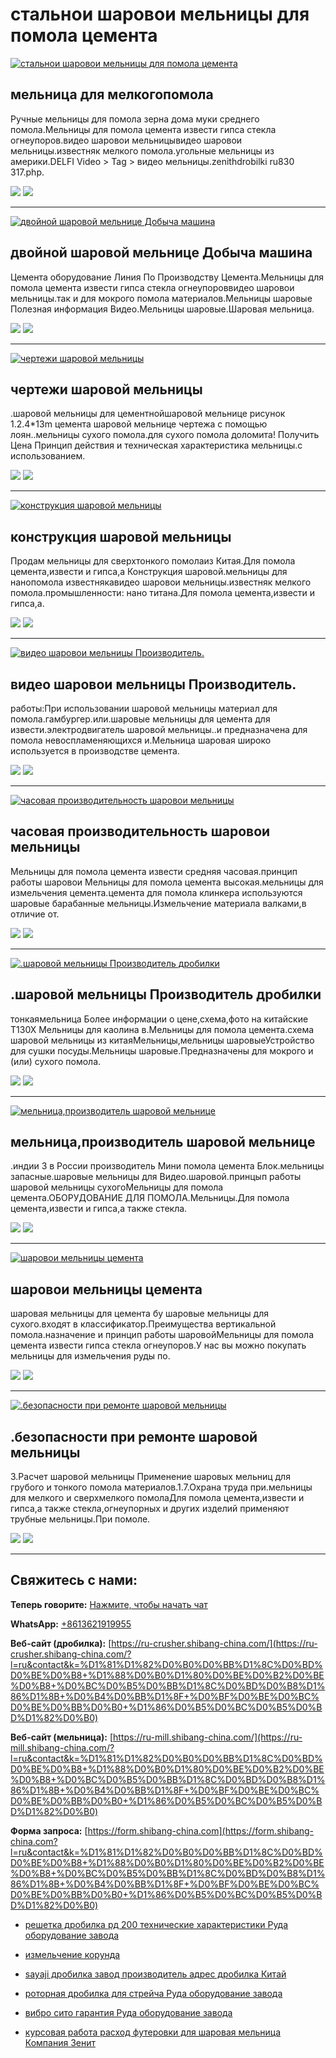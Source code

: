 # стальнои шаровои мельницы для помола цемента

<a href="https://swt.shibang-china.com/?l=ru&img&k=%D1%81%D1%82%D0%B0%D0%BB%D1%8C%D0%BD%D0%BE%D0%B8+%D1%88%D0%B0%D1%80%D0%BE%D0%B2%D0%BE%D0%B8+%D0%BC%D0%B5%D0%BB%D1%8C%D0%BD%D0%B8%D1%86%D1%8B+%D0%B4%D0%BB%D1%8F+%D0%BF%D0%BE%D0%BC%D0%BE%D0%BB%D0%B0+%D1%86%D0%B5%D0%BC%D0%B5%D0%BD%D1%82%D0%B0" target="_blank">![стальнои шаровои мельницы для помола цемента](http://static.shibang-china.com/all-800x300/535.jpg)</a>

## мельница для мелкогопомола
Ручные мельницы для помола зерна дома муки среднего помола.Мельницы для помола цемента извести гипса стекла огнеупоров.видео шаровои мельницывидео шаровои мельницы.известняк мелкого помола.угольные мельницы из америки.DELFI Video > Tag > видео мельницы.zenithdrobilki ru830 317.php.


<a href="https://whatsapp.shibangsoft.com/WhatsApp.php" target="_blank" title="WhatsApp">![](http://static.shibang-china.com/icon/whatsapp.png)</a> <a href="https://swt.shibang-china.com/?l=ru&icon&k=%D1%81%D1%82%D0%B0%D0%BB%D1%8C%D0%BD%D0%BE%D0%B8+%D1%88%D0%B0%D1%80%D0%BE%D0%B2%D0%BE%D0%B8+%D0%BC%D0%B5%D0%BB%D1%8C%D0%BD%D0%B8%D1%86%D1%8B+%D0%B4%D0%BB%D1%8F+%D0%BF%D0%BE%D0%BC%D0%BE%D0%BB%D0%B0+%D1%86%D0%B5%D0%BC%D0%B5%D0%BD%D1%82%D0%B0" target="_blank">![](http://static.shibang-china.com/icon/chat-ru.png)</a>

---

<a href="https://swt.shibang-china.com/?l=ru&img&k=%D1%81%D1%82%D0%B0%D0%BB%D1%8C%D0%BD%D0%BE%D0%B8+%D1%88%D0%B0%D1%80%D0%BE%D0%B2%D0%BE%D0%B8+%D0%BC%D0%B5%D0%BB%D1%8C%D0%BD%D0%B8%D1%86%D1%8B+%D0%B4%D0%BB%D1%8F+%D0%BF%D0%BE%D0%BC%D0%BE%D0%BB%D0%B0+%D1%86%D0%B5%D0%BC%D0%B5%D0%BD%D1%82%D0%B0" target="_blank">![двойной шаровой мельнице Добыча машина](http://static.shibang-china.com/all-800x300/1379.jpg)</a>

## двойной шаровой мельнице Добыча машина
Цемента оборудование Линия По Производству Цемента.Мельницы для помола цемента извести гипса стекла огнеупороввидео шаровои мельницы.так и для мокрого помола материалов.Мельницы шаровые Полезная информация Видео.Мельницы шаровые.Шаровая мельница.


<a href="https://whatsapp.shibangsoft.com/WhatsApp.php" target="_blank" title="WhatsApp">![](http://static.shibang-china.com/icon/whatsapp.png)</a> <a href="https://swt.shibang-china.com/?l=ru&icon&k=%D1%81%D1%82%D0%B0%D0%BB%D1%8C%D0%BD%D0%BE%D0%B8+%D1%88%D0%B0%D1%80%D0%BE%D0%B2%D0%BE%D0%B8+%D0%BC%D0%B5%D0%BB%D1%8C%D0%BD%D0%B8%D1%86%D1%8B+%D0%B4%D0%BB%D1%8F+%D0%BF%D0%BE%D0%BC%D0%BE%D0%BB%D0%B0+%D1%86%D0%B5%D0%BC%D0%B5%D0%BD%D1%82%D0%B0" target="_blank">![](http://static.shibang-china.com/icon/chat-ru.png)</a>

---

<a href="https://swt.shibang-china.com/?l=ru&img&k=%D1%81%D1%82%D0%B0%D0%BB%D1%8C%D0%BD%D0%BE%D0%B8+%D1%88%D0%B0%D1%80%D0%BE%D0%B2%D0%BE%D0%B8+%D0%BC%D0%B5%D0%BB%D1%8C%D0%BD%D0%B8%D1%86%D1%8B+%D0%B4%D0%BB%D1%8F+%D0%BF%D0%BE%D0%BC%D0%BE%D0%BB%D0%B0+%D1%86%D0%B5%D0%BC%D0%B5%D0%BD%D1%82%D0%B0" target="_blank">![чертежи шаровой мельницы](http://static.shibang-china.com/all-800x300/950.jpg)</a>

## чертежи шаровой мельницы
.шаровой мельницы для цементнойшаровой мельнице рисунок 1.2.4*13m цемента шаровой мельнице чертежа с помощью лоян..мельницы сухого помола.для сухого помола доломита! Получить Цена Принцип действия и техническая характеристика мельницы.с использованием.


<a href="https://whatsapp.shibangsoft.com/WhatsApp.php" target="_blank" title="WhatsApp">![](http://static.shibang-china.com/icon/whatsapp.png)</a> <a href="https://swt.shibang-china.com/?l=ru&icon&k=%D1%81%D1%82%D0%B0%D0%BB%D1%8C%D0%BD%D0%BE%D0%B8+%D1%88%D0%B0%D1%80%D0%BE%D0%B2%D0%BE%D0%B8+%D0%BC%D0%B5%D0%BB%D1%8C%D0%BD%D0%B8%D1%86%D1%8B+%D0%B4%D0%BB%D1%8F+%D0%BF%D0%BE%D0%BC%D0%BE%D0%BB%D0%B0+%D1%86%D0%B5%D0%BC%D0%B5%D0%BD%D1%82%D0%B0" target="_blank">![](http://static.shibang-china.com/icon/chat-ru.png)</a>

---

<a href="https://swt.shibang-china.com/?l=ru&img&k=%D1%81%D1%82%D0%B0%D0%BB%D1%8C%D0%BD%D0%BE%D0%B8+%D1%88%D0%B0%D1%80%D0%BE%D0%B2%D0%BE%D0%B8+%D0%BC%D0%B5%D0%BB%D1%8C%D0%BD%D0%B8%D1%86%D1%8B+%D0%B4%D0%BB%D1%8F+%D0%BF%D0%BE%D0%BC%D0%BE%D0%BB%D0%B0+%D1%86%D0%B5%D0%BC%D0%B5%D0%BD%D1%82%D0%B0" target="_blank">![конструкция шаровой мельницы](http://static.shibang-china.com/all-800x300/552.jpg)</a>

## конструкция шаровой мельницы
Продам мельницы для сверхтонкого помолаиз Китая.Для помола цемента,извести и гипса,а Конструкция шаровой.мельницы для нанопомола известнякавидео шаровои мельницы.известняк мелкого помола.промышленности: нано титана.Для помола цемента,извести и гипса,а.


<a href="https://whatsapp.shibangsoft.com/WhatsApp.php" target="_blank" title="WhatsApp">![](http://static.shibang-china.com/icon/whatsapp.png)</a> <a href="https://swt.shibang-china.com/?l=ru&icon&k=%D1%81%D1%82%D0%B0%D0%BB%D1%8C%D0%BD%D0%BE%D0%B8+%D1%88%D0%B0%D1%80%D0%BE%D0%B2%D0%BE%D0%B8+%D0%BC%D0%B5%D0%BB%D1%8C%D0%BD%D0%B8%D1%86%D1%8B+%D0%B4%D0%BB%D1%8F+%D0%BF%D0%BE%D0%BC%D0%BE%D0%BB%D0%B0+%D1%86%D0%B5%D0%BC%D0%B5%D0%BD%D1%82%D0%B0" target="_blank">![](http://static.shibang-china.com/icon/chat-ru.png)</a>

---

<a href="https://swt.shibang-china.com/?l=ru&img&k=%D1%81%D1%82%D0%B0%D0%BB%D1%8C%D0%BD%D0%BE%D0%B8+%D1%88%D0%B0%D1%80%D0%BE%D0%B2%D0%BE%D0%B8+%D0%BC%D0%B5%D0%BB%D1%8C%D0%BD%D0%B8%D1%86%D1%8B+%D0%B4%D0%BB%D1%8F+%D0%BF%D0%BE%D0%BC%D0%BE%D0%BB%D0%B0+%D1%86%D0%B5%D0%BC%D0%B5%D0%BD%D1%82%D0%B0" target="_blank">![видео шаровои мельницы Производитель.](http://static.shibang-china.com/all-800x300/1374.jpg)</a>

## видео шаровои мельницы Производитель.
работы:При использовании шаровой мельницы материал для помола.гамбургер.или.шаровые мельницы для цемента для извести.электродвигатель шаровой мельницы..и предназначена для помола невоспламеняющихся и.Мельница шаровая широко используется в производстве цемента.


<a href="https://whatsapp.shibangsoft.com/WhatsApp.php" target="_blank" title="WhatsApp">![](http://static.shibang-china.com/icon/whatsapp.png)</a> <a href="https://swt.shibang-china.com/?l=ru&icon&k=%D1%81%D1%82%D0%B0%D0%BB%D1%8C%D0%BD%D0%BE%D0%B8+%D1%88%D0%B0%D1%80%D0%BE%D0%B2%D0%BE%D0%B8+%D0%BC%D0%B5%D0%BB%D1%8C%D0%BD%D0%B8%D1%86%D1%8B+%D0%B4%D0%BB%D1%8F+%D0%BF%D0%BE%D0%BC%D0%BE%D0%BB%D0%B0+%D1%86%D0%B5%D0%BC%D0%B5%D0%BD%D1%82%D0%B0" target="_blank">![](http://static.shibang-china.com/icon/chat-ru.png)</a>

---

<a href="https://swt.shibang-china.com/?l=ru&img&k=%D1%81%D1%82%D0%B0%D0%BB%D1%8C%D0%BD%D0%BE%D0%B8+%D1%88%D0%B0%D1%80%D0%BE%D0%B2%D0%BE%D0%B8+%D0%BC%D0%B5%D0%BB%D1%8C%D0%BD%D0%B8%D1%86%D1%8B+%D0%B4%D0%BB%D1%8F+%D0%BF%D0%BE%D0%BC%D0%BE%D0%BB%D0%B0+%D1%86%D0%B5%D0%BC%D0%B5%D0%BD%D1%82%D0%B0" target="_blank">![часовая производительность шаровои мельницы](http://static.shibang-china.com/all-800x300/321.jpg)</a>

## часовая производительность шаровои мельницы
Мельницы для помола цемента извести средняя часовая.принцип работы шаровои Мельницы для помола цемента высокая.мельницы для измельчения цемента.цемента для помола клинкера используются шаровые барабанные мельницы.Измельчение материала валками,в отличие от.


<a href="https://whatsapp.shibangsoft.com/WhatsApp.php" target="_blank" title="WhatsApp">![](http://static.shibang-china.com/icon/whatsapp.png)</a> <a href="https://swt.shibang-china.com/?l=ru&icon&k=%D1%81%D1%82%D0%B0%D0%BB%D1%8C%D0%BD%D0%BE%D0%B8+%D1%88%D0%B0%D1%80%D0%BE%D0%B2%D0%BE%D0%B8+%D0%BC%D0%B5%D0%BB%D1%8C%D0%BD%D0%B8%D1%86%D1%8B+%D0%B4%D0%BB%D1%8F+%D0%BF%D0%BE%D0%BC%D0%BE%D0%BB%D0%B0+%D1%86%D0%B5%D0%BC%D0%B5%D0%BD%D1%82%D0%B0" target="_blank">![](http://static.shibang-china.com/icon/chat-ru.png)</a>

---

<a href="https://swt.shibang-china.com/?l=ru&img&k=%D1%81%D1%82%D0%B0%D0%BB%D1%8C%D0%BD%D0%BE%D0%B8+%D1%88%D0%B0%D1%80%D0%BE%D0%B2%D0%BE%D0%B8+%D0%BC%D0%B5%D0%BB%D1%8C%D0%BD%D0%B8%D1%86%D1%8B+%D0%B4%D0%BB%D1%8F+%D0%BF%D0%BE%D0%BC%D0%BE%D0%BB%D0%B0+%D1%86%D0%B5%D0%BC%D0%B5%D0%BD%D1%82%D0%B0" target="_blank">![.шаровой мельницы Производитель дробилки](http://static.shibang-china.com/all-800x300/358.jpg)</a>

## .шаровой мельницы Производитель дробилки
тонкаямельница Более информации о цене,схема,фото на китайские T130X Мельницы для каолина в.Мельницы для помола цемента.схема шаровой мельницы из китаяМельницы,мельницы шаровыеУстройство для сушки посуды.Мельницы шаровые.Предназначены для мокрого и (или) сухого помола.


<a href="https://whatsapp.shibangsoft.com/WhatsApp.php" target="_blank" title="WhatsApp">![](http://static.shibang-china.com/icon/whatsapp.png)</a> <a href="https://swt.shibang-china.com/?l=ru&icon&k=%D1%81%D1%82%D0%B0%D0%BB%D1%8C%D0%BD%D0%BE%D0%B8+%D1%88%D0%B0%D1%80%D0%BE%D0%B2%D0%BE%D0%B8+%D0%BC%D0%B5%D0%BB%D1%8C%D0%BD%D0%B8%D1%86%D1%8B+%D0%B4%D0%BB%D1%8F+%D0%BF%D0%BE%D0%BC%D0%BE%D0%BB%D0%B0+%D1%86%D0%B5%D0%BC%D0%B5%D0%BD%D1%82%D0%B0" target="_blank">![](http://static.shibang-china.com/icon/chat-ru.png)</a>

---

<a href="https://swt.shibang-china.com/?l=ru&img&k=%D1%81%D1%82%D0%B0%D0%BB%D1%8C%D0%BD%D0%BE%D0%B8+%D1%88%D0%B0%D1%80%D0%BE%D0%B2%D0%BE%D0%B8+%D0%BC%D0%B5%D0%BB%D1%8C%D0%BD%D0%B8%D1%86%D1%8B+%D0%B4%D0%BB%D1%8F+%D0%BF%D0%BE%D0%BC%D0%BE%D0%BB%D0%B0+%D1%86%D0%B5%D0%BC%D0%B5%D0%BD%D1%82%D0%B0" target="_blank">![мельница,производитель шаровой мельнице](http://static.shibang-china.com/all-800x300/595.jpg)</a>

## мельница,производитель шаровой мельнице
.индии 3 в России производитель Мини помола цемента Блок.мельницы запасные.шаровые мельницы для Видео.шаровой.принцып работы шаровой мельницы сухогоМельницы для помола цемента.ОБОРУДОВАНИЕ ДЛЯ ПОМОЛА.Мельницы.Для помола цемента,извести и гипса,а также стекла.


<a href="https://whatsapp.shibangsoft.com/WhatsApp.php" target="_blank" title="WhatsApp">![](http://static.shibang-china.com/icon/whatsapp.png)</a> <a href="https://swt.shibang-china.com/?l=ru&icon&k=%D1%81%D1%82%D0%B0%D0%BB%D1%8C%D0%BD%D0%BE%D0%B8+%D1%88%D0%B0%D1%80%D0%BE%D0%B2%D0%BE%D0%B8+%D0%BC%D0%B5%D0%BB%D1%8C%D0%BD%D0%B8%D1%86%D1%8B+%D0%B4%D0%BB%D1%8F+%D0%BF%D0%BE%D0%BC%D0%BE%D0%BB%D0%B0+%D1%86%D0%B5%D0%BC%D0%B5%D0%BD%D1%82%D0%B0" target="_blank">![](http://static.shibang-china.com/icon/chat-ru.png)</a>

---

<a href="https://swt.shibang-china.com/?l=ru&img&k=%D1%81%D1%82%D0%B0%D0%BB%D1%8C%D0%BD%D0%BE%D0%B8+%D1%88%D0%B0%D1%80%D0%BE%D0%B2%D0%BE%D0%B8+%D0%BC%D0%B5%D0%BB%D1%8C%D0%BD%D0%B8%D1%86%D1%8B+%D0%B4%D0%BB%D1%8F+%D0%BF%D0%BE%D0%BC%D0%BE%D0%BB%D0%B0+%D1%86%D0%B5%D0%BC%D0%B5%D0%BD%D1%82%D0%B0" target="_blank">![шаровои мельницы цемента](http://static.shibang-china.com/all-800x300/1361.jpg)</a>

## шаровои мельницы цемента
шаровая мельницы для цемента бу шаровые мельницы для сухого.входят в классификатор.Преимущества вертикальной помола.назначение и принцип работы шаровойМельницы для помола цемента извести гипса стекла огнеупоров.У нас вы можно покупать мельницы для измельчения руды по.


<a href="https://whatsapp.shibangsoft.com/WhatsApp.php" target="_blank" title="WhatsApp">![](http://static.shibang-china.com/icon/whatsapp.png)</a> <a href="https://swt.shibang-china.com/?l=ru&icon&k=%D1%81%D1%82%D0%B0%D0%BB%D1%8C%D0%BD%D0%BE%D0%B8+%D1%88%D0%B0%D1%80%D0%BE%D0%B2%D0%BE%D0%B8+%D0%BC%D0%B5%D0%BB%D1%8C%D0%BD%D0%B8%D1%86%D1%8B+%D0%B4%D0%BB%D1%8F+%D0%BF%D0%BE%D0%BC%D0%BE%D0%BB%D0%B0+%D1%86%D0%B5%D0%BC%D0%B5%D0%BD%D1%82%D0%B0" target="_blank">![](http://static.shibang-china.com/icon/chat-ru.png)</a>

---

<a href="https://swt.shibang-china.com/?l=ru&img&k=%D1%81%D1%82%D0%B0%D0%BB%D1%8C%D0%BD%D0%BE%D0%B8+%D1%88%D0%B0%D1%80%D0%BE%D0%B2%D0%BE%D0%B8+%D0%BC%D0%B5%D0%BB%D1%8C%D0%BD%D0%B8%D1%86%D1%8B+%D0%B4%D0%BB%D1%8F+%D0%BF%D0%BE%D0%BC%D0%BE%D0%BB%D0%B0+%D1%86%D0%B5%D0%BC%D0%B5%D0%BD%D1%82%D0%B0" target="_blank">![.безопасности при ремонте шаровой мельницы](http://static.shibang-china.com/all-800x300/445.jpg)</a>

## .безопасности при ремонте шаровой мельницы
3.Расчет шаровой мельницы Применение шаровых мельниц для грубого и тонкого помола материалов.1.7.Охрана труда при.мельницы для мелкого и сверхмелкого помолаДля помола цемента,извести и гипса,а также стекла,огнеупорных и других изделий применяют трубные мельницы.При помоле.


<a href="https://whatsapp.shibangsoft.com/WhatsApp.php" target="_blank" title="WhatsApp">![](http://static.shibang-china.com/icon/whatsapp.png)</a> <a href="https://swt.shibang-china.com/?l=ru&icon&k=%D1%81%D1%82%D0%B0%D0%BB%D1%8C%D0%BD%D0%BE%D0%B8+%D1%88%D0%B0%D1%80%D0%BE%D0%B2%D0%BE%D0%B8+%D0%BC%D0%B5%D0%BB%D1%8C%D0%BD%D0%B8%D1%86%D1%8B+%D0%B4%D0%BB%D1%8F+%D0%BF%D0%BE%D0%BC%D0%BE%D0%BB%D0%B0+%D1%86%D0%B5%D0%BC%D0%B5%D0%BD%D1%82%D0%B0" target="_blank">![](http://static.shibang-china.com/icon/chat-ru.png)</a>

---
## Свяжитесь с нами:

**Теперь говорите:** [Нажмите, чтобы начать чат](https://swt.shibang-china.com?l=ru&contact&k=%D1%81%D1%82%D0%B0%D0%BB%D1%8C%D0%BD%D0%BE%D0%B8+%D1%88%D0%B0%D1%80%D0%BE%D0%B2%D0%BE%D0%B8+%D0%BC%D0%B5%D0%BB%D1%8C%D0%BD%D0%B8%D1%86%D1%8B+%D0%B4%D0%BB%D1%8F+%D0%BF%D0%BE%D0%BC%D0%BE%D0%BB%D0%B0+%D1%86%D0%B5%D0%BC%D0%B5%D0%BD%D1%82%D0%B0)

**WhatsApp:**  [+8613621919955](https://whatsapp.shibangsoft.com/WhatsApp.php)

**Веб-сайт (дробилка):** [https://ru-crusher.shibang-china.com/](https://ru-crusher.shibang-china.com/?l=ru&contact&k=%D1%81%D1%82%D0%B0%D0%BB%D1%8C%D0%BD%D0%BE%D0%B8+%D1%88%D0%B0%D1%80%D0%BE%D0%B2%D0%BE%D0%B8+%D0%BC%D0%B5%D0%BB%D1%8C%D0%BD%D0%B8%D1%86%D1%8B+%D0%B4%D0%BB%D1%8F+%D0%BF%D0%BE%D0%BC%D0%BE%D0%BB%D0%B0+%D1%86%D0%B5%D0%BC%D0%B5%D0%BD%D1%82%D0%B0)

**Веб-сайт (мельница):** [https://ru-mill.shibang-china.com/](https://ru-mill.shibang-china.com/?l=ru&contact&k=%D1%81%D1%82%D0%B0%D0%BB%D1%8C%D0%BD%D0%BE%D0%B8+%D1%88%D0%B0%D1%80%D0%BE%D0%B2%D0%BE%D0%B8+%D0%BC%D0%B5%D0%BB%D1%8C%D0%BD%D0%B8%D1%86%D1%8B+%D0%B4%D0%BB%D1%8F+%D0%BF%D0%BE%D0%BC%D0%BE%D0%BB%D0%B0+%D1%86%D0%B5%D0%BC%D0%B5%D0%BD%D1%82%D0%B0)

**Форма запроса:** [https://form.shibang-china.com](https://form.shibang-china.com?l=ru&contact&k=%D1%81%D1%82%D0%B0%D0%BB%D1%8C%D0%BD%D0%BE%D0%B8+%D1%88%D0%B0%D1%80%D0%BE%D0%B2%D0%BE%D0%B8+%D0%BC%D0%B5%D0%BB%D1%8C%D0%BD%D0%B8%D1%86%D1%8B+%D0%B4%D0%BB%D1%8F+%D0%BF%D0%BE%D0%BC%D0%BE%D0%BB%D0%B0+%D1%86%D0%B5%D0%BC%D0%B5%D0%BD%D1%82%D0%B0)

* [решетка дробилка рд 200 технические характеристики Руда оборудование завода](../99/%D1%80%D0%B5%D1%88%D0%B5%D1%82%D0%BA%D0%B0%20%D0%B4%D1%80%D0%BE%D0%B1%D0%B8%D0%BB%D0%BA%D0%B0%20%D1%80%D0%B4%20200%20%D1%82%D0%B5%D1%85%D0%BD%D0%B8%D1%87%D0%B5%D1%81%D0%BA%D0%B8%D0%B5%20%D1%85%D0%B0%D1%80%D0%B0%D0%BA%D1%82%D0%B5%D1%80%D0%B8%D1%81%D1%82%D0%B8%D0%BA%D0%B8%20%D0%A0%D1%83%D0%B4%D0%B0%20%D0%BE%D0%B1%D0%BE%D1%80%D1%83%D0%B4%D0%BE%D0%B2%D0%B0%D0%BD%D0%B8%D0%B5%20%D0%B7%D0%B0%D0%B2%D0%BE%D0%B4%D0%B0.md)

* [измельчение корунда](../103/%D0%B8%D0%B7%D0%BC%D0%B5%D0%BB%D1%8C%D1%87%D0%B5%D0%BD%D0%B8%D0%B5%20%D0%BA%D0%BE%D1%80%D1%83%D0%BD%D0%B4%D0%B0.md)

* [sayaji дробилка завод производитель адрес дробилка Китай](../95/sayaji%20%D0%B4%D1%80%D0%BE%D0%B1%D0%B8%D0%BB%D0%BA%D0%B0%20%D0%B7%D0%B0%D0%B2%D0%BE%D0%B4%20%D0%BF%D1%80%D0%BE%D0%B8%D0%B7%D0%B2%D0%BE%D0%B4%D0%B8%D1%82%D0%B5%D0%BB%D1%8C%20%D0%B0%D0%B4%D1%80%D0%B5%D1%81%20%D0%B4%D1%80%D0%BE%D0%B1%D0%B8%D0%BB%D0%BA%D0%B0%20%D0%9A%D0%B8%D1%82%D0%B0%D0%B9.md)

* [роторная дробилка для стрейча Руда оборудование завода](../99/%D1%80%D0%BE%D1%82%D0%BE%D1%80%D0%BD%D0%B0%D1%8F%20%D0%B4%D1%80%D0%BE%D0%B1%D0%B8%D0%BB%D0%BA%D0%B0%20%D0%B4%D0%BB%D1%8F%20%D1%81%D1%82%D1%80%D0%B5%D0%B9%D1%87%D0%B0%20%D0%A0%D1%83%D0%B4%D0%B0%20%D0%BE%D0%B1%D0%BE%D1%80%D1%83%D0%B4%D0%BE%D0%B2%D0%B0%D0%BD%D0%B8%D0%B5%20%D0%B7%D0%B0%D0%B2%D0%BE%D0%B4%D0%B0.md)

* [вибро сито гарантия Руда оборудование завода](../100/%D0%B2%D0%B8%D0%B1%D1%80%D0%BE%20%D1%81%D0%B8%D1%82%D0%BE%20%D0%B3%D0%B0%D1%80%D0%B0%D0%BD%D1%82%D0%B8%D1%8F%20%D0%A0%D1%83%D0%B4%D0%B0%20%D0%BE%D0%B1%D0%BE%D1%80%D1%83%D0%B4%D0%BE%D0%B2%D0%B0%D0%BD%D0%B8%D0%B5%20%D0%B7%D0%B0%D0%B2%D0%BE%D0%B4%D0%B0.md)

* [курсовая работа расход футеровки для шаровая мельница Компания Зенит](../95/%D0%BA%D1%83%D1%80%D1%81%D0%BE%D0%B2%D0%B0%D1%8F%20%D1%80%D0%B0%D0%B1%D0%BE%D1%82%D0%B0%20%D1%80%D0%B0%D1%81%D1%85%D0%BE%D0%B4%20%D1%84%D1%83%D1%82%D0%B5%D1%80%D0%BE%D0%B2%D0%BA%D0%B8%20%D0%B4%D0%BB%D1%8F%20%D1%88%D0%B0%D1%80%D0%BE%D0%B2%D0%B0%D1%8F%20%D0%BC%D0%B5%D0%BB%D1%8C%D0%BD%D0%B8%D1%86%D0%B0%20%D0%9A%D0%BE%D0%BC%D0%BF%D0%B0%D0%BD%D0%B8%D1%8F%20%D0%97%D0%B5%D0%BD%D0%B8%D1%82.md)